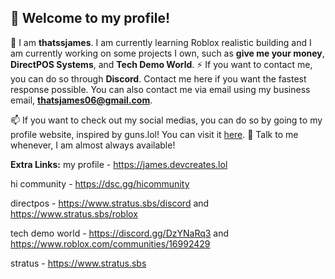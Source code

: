 ## 👋 Welcome to my profile!

🌱 I am **thatssjames**. I am currently learning Roblox realistic building and I am currently working on some projects I own, such as **give me your money**, **DirectPOS Systems**, and **Tech Demo World**.
⚡ If you want to contact me, you can do so through **Discord**. Contact me here if you want the fastest response possible. You can also contact me via email using my business email, **thatsjames06@gmail.com**.

📫 If you want to check out my social medias, you can do so by going to my profile website, inspired by guns.lol! You can visit it [here](https://james.devcreates.lol).
🤔 Talk to me whenever, I am almost always available!

**Extra Links:**
my profile - https://james.devcreates.lol

hi community - https://dsc.gg/hicommunity

directpos - https://www.stratus.sbs/discord and https://www.stratus.sbs/roblox

tech demo world - https://discord.gg/DzYNaRq3 and https://www.roblox.com/communities/16992429

stratus - https://www.stratus.sbs
